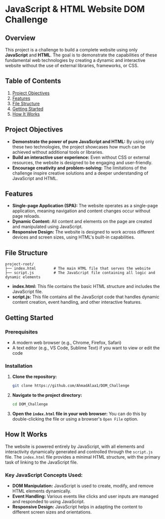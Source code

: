 
# JavaScript & HTML Website DOM Challenge

## Overview

This project is a challenge to build a complete website using only **JavaScript** and **HTML**. The goal is to demonstrate the capabilities of these fundamental web technologies by creating a dynamic and interactive website without the use of external libraries, frameworks, or CSS.

## Table of Contents

1. [Project Objectives](#project-objectives)
2. [Features](#features)
3. [File Structure](#file-structure)
4. [Getting Started](#getting-started)
5. [How It Works](#how-it-works)



## Project Objectives

- **Demonstrate the power of pure JavaScript and HTML:** By using only these two technologies, the project showcases how much can be achieved without additional tools or libraries.
- **Build an interactive user experience:** Even without CSS or external resources, the website is designed to be engaging and user-friendly.
- **Encourage creativity and problem-solving:** The limitations of the challenge inspire creative solutions and a deeper understanding of JavaScript and HTML.

## Features

- **Single-page Application (SPA):** The website operates as a single-page application, meaning navigation and content changes occur without page reloads.
- **Dynamic Content:** All content and elements on the page are created and manipulated using JavaScript.
- **Responsive Design:** The website is designed to work across different devices and screen sizes, using HTML's built-in capabilities.

## File Structure

```plaintext
project-root/
├── index.html        # The main HTML file that serves the website
├── script.js         # The JavaScript file containing all logic and dynamic elements
```

- **index.html:** This file contains the basic HTML structure and includes the JavaScript file.
- **script.js:** This file contains all the JavaScript code that handles dynamic content creation, event handling, and other interactive features.

## Getting Started

### Prerequisites

- A modern web browser (e.g., Chrome, Firefox, Safari)
- A text editor (e.g., VS Code, Sublime Text) if you want to view or edit the code

### Installation

1. **Clone the repository:**
   ```bash
   git clone https://github.com/AhmadAlaa1/DOM_Challenge
   ```
2. **Navigate to the project directory:**
   ```bash
   cd DOM_Challenge
   ```
3. **Open the `index.html` file in your web browser:**
   You can do this by double-clicking the file or using a browser's `Open File` option.

## How It Works

The website is powered entirely by JavaScript, with all elements and interactivity dynamically generated and controlled through the `script.js` file. The `index.html` file provides a minimal HTML structure, with the primary task of linking to the JavaScript file.

### Key JavaScript Concepts Used:
- **DOM Manipulation:** JavaScript is used to create, modify, and remove HTML elements dynamically.
- **Event Handling:** Various events like clicks and user inputs are managed and responded to using JavaScript.
- **Responsive Design:** JavaScript helps in adapting the content to different screen sizes and orientations.
  
